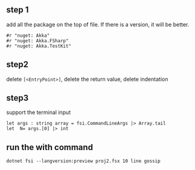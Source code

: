 ## step 1
add all the package on the top of file. If there is a version, it will be better.
```
#r "nuget: Akka" 
#r "nuget: Akka.FSharp" 
#r "nuget: Akka.TestKit" 
```


## step2
delete `[<EntryPoint>]`, delete the return value, delete indentation

## step3
support the terminal input
```
let args : string array = fsi.CommandLineArgs |> Array.tail
let  N= args.[0] |> int
```

## run the with command
```
dotnet fsi --langversion:preview proj2.fsx 10 line gossip
```